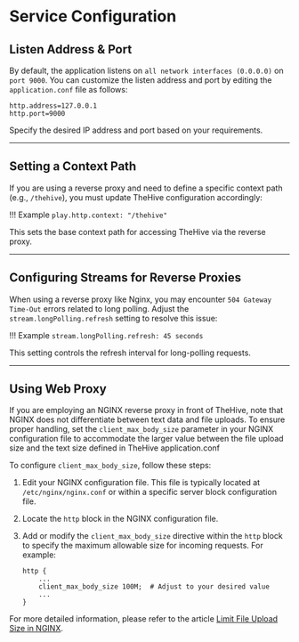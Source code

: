 # Service Configuration

## Listen Address & Port

By default, the application listens on `all network interfaces (0.0.0.0)` on `port 9000`. You can customize the listen address and port by editing the `application.conf` file as follows:

```
http.address=127.0.0.1
http.port=9000
```

Specify the desired IP address and port based on your requirements.

---

## Setting a Context Path

If you are using a reverse proxy and need to define a specific context path (e.g., `/thehive`), you must update TheHive configuration accordingly:

!!! Example
    ```
    play.http.context: "/thehive"
    ```

This sets the base context path for accessing TheHive via the reverse proxy.

---

## Configuring Streams for Reverse Proxies

When using a reverse proxy like Nginx, you may encounter `504 Gateway Time-Out` errors related to long polling. Adjust the `stream.longPolling.refresh` setting to resolve this issue:

!!! Example
    ```
    stream.longPolling.refresh: 45 seconds
    ```

This setting controls the refresh interval for long-polling requests.

---

## Using Web Proxy 

If you are employing an NGINX reverse proxy in front of TheHive, note that NGINX does not differentiate between text data and file uploads. To ensure proper handling, set the `client_max_body_size` parameter in your NGINX configuration file to accommodate the larger value between the file upload size and the text size defined in TheHive application.conf

To configure `client_max_body_size`, follow these steps:

1. Edit your NGINX configuration file. This file is typically located at `/etc/nginx/nginx.conf` or within a specific server block configuration file.

2. Locate the `http` block in the NGINX configuration file.

3. Add or modify the `client_max_body_size` directive within the `http` block to specify the maximum allowable size for incoming requests. For example:
   
   ```nginx
   http {
       ...
       client_max_body_size 100M;  # Adjust to your desired value
       ...
   }
   ```

For more detailed information, please refer to the article [Limit File Upload Size in NGINX](https://docs.rackspace.com/docs/limit-file-upload-size-in-nginx).

&nbsp;